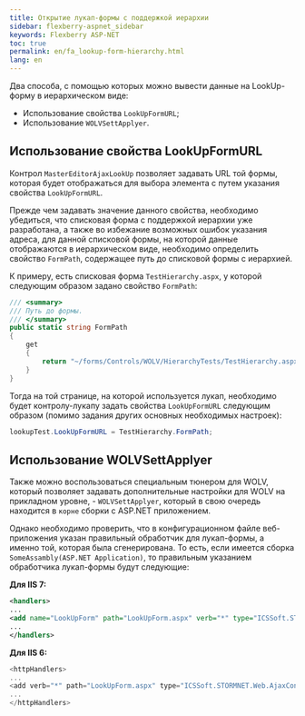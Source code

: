 ```yaml
---
title: Открытие лукап-формы с поддержкой иерархии 
sidebar: flexberry-aspnet_sidebar
keywords: Flexberry ASP-NET
toc: true
permalink: en/fa_lookup-form-hierarchy.html
lang: en
---
```


Два способа, с помощью которых можно вывести данные на LookUp-форму в иерархическом виде:

* Использование свойства `LookUpFormURL`;
* Использование `WOLVSettApplyer`.

## Использование свойства LookUpFormURL

Контрол `MasterEditorAjaxLookUp` позволяет задавать URL той формы, которая будет отображаться для выбора элемента с путем указания свойства `LookUpFormURL`.

Прежде чем задавать значение данного свойства, необходимо убедиться, что списковая форма с поддержкой иерархии уже разработана, а также во избежание возможных ошибок указания адреса, для данной списковой формы, на которой данные отображаются в иерархическом виде, необходимо определить свойство `FormPath`, содержащее путь до списковой формы с иерархией.

К примеру, есть списковая форма `TestHierarchy.aspx`, у которой следующим образом задано свойство `FormPath`:

```csharp
/// <summary>
/// Путь до формы.
/// </summary>
public static string FormPath
{
    get
    {
        return "~/forms/Controls/WOLV/HierarchyTests/TestHierarchy.aspx";
    }
}
```

Тогда на той странице, на которой используется лукап, необходимо будет контролу-лукапу задать свойства `LookUpFormURL` следующим образом (помимо задания других основных необходимых настроек):

```csharp
lookupTest.LookUpFormURL = TestHierarchy.FormPath;
```

## Использование WOLVSettApplyer

Также можно воспользоваться специальным тюнером для WOLV, который позволяет задавать дополнительные настройки для WOLV на прикладном уровне, - `WOLVSettApplyer`, который в свою очередь находится в `корне` сборки с ASP.NET приложением.

Однако необходимо проверить, что в конфигурационном файле веб-приложения указан правильный обработчик для лукап-формы, а именно той, которая была сгенерирована. То есть, если имеется сборка `SomeAssambly(ASP.NET Application)`, то правильным указанием обработчика лукап-формы будут следующие:

__Для IIS 7:__

```xml
<handlers>
...
<add name="LookUpForm" path="LookUpForm.aspx" verb="*" type="ICSSoft.STORMNET.Web.AjaxControls.HandlerFactories.PageHandlersFactory`1[[ICSSoft.STORMNET.Web.Controls.LookUpForm, SomeAssambly(ASP.NET Application)]], ICSSoft.STORMNET.Web.AjaxControls" resourceType="Unspecified" preCondition="integratedMode" />
...
</handlers>
```

__Для IIS 6:__

```csharp
<httpHandlers>
...
<add verb="*" path="LookUpForm.aspx" type="ICSSoft.STORMNET.Web.AjaxControls.HandlerFactories.PageHandlersFactory`1[[ICSSoft.STORMNET.Web.Controls.LookUpForm, SomeAssambly(ASP.NET Application)]], ICSSoft.STORMNET.Web.AjaxControls" validate="false" />
...
</httpHandlers>
```
